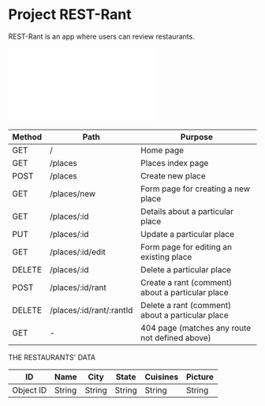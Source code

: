 # Project REST-Rant

REST-Rant is an app where users can review restaurants.

![This is the index.js coding.](./index.js)

| Method | Path                     | Purpose                                          |
| ------ | ------------------------ | ------------------------------------------------ |
| GET    | /                        | Home page                                        |
| GET    | /places                  | Places index page                                |
| POST   | /places                  | Create new place                                 |
| GET    | /places/new              | Form page for creating a new place               |
| GET    | /places/:id              | Details about a particular place                 |
| PUT    | /places/:id              | Update a particular place                        |
| GET    | /places/:id/edit         | Form page for editing an existing place          |
| DELETE | /places/:id              | Delete a particular place                        |
| POST   | /places/:id/rant         | Create a rant (comment) about a particular place |
| DELETE | /places/:id/rant/:rantId | Delete a rant (comment) about a particular place |
| GET    | -                        | 404 page (matches any route not defined above)   |

THE RESTAURANTS' DATA

| ID        | Name   | City   | State  | Cuisines | Picture |
| --------- | ------ | ------ | ------ | -------- | ------- |
| Object ID | String | String | String | String   | String  |
